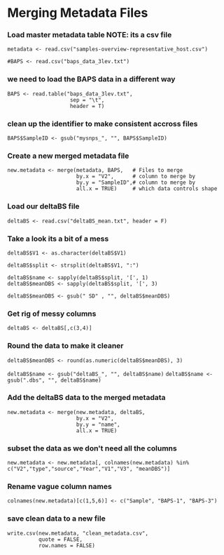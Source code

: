 # Merging Metadata Files

### Load master metadata table NOTE: its a csv file
`metadata <- read.csv("samples-overview-representative_host.csv")`


`#BAPS <- read.csv("baps_data_3lev.txt")`

### we need to load the BAPS data in a different way
```
BAPS <- read.table("baps_data_3lev.txt", 
                    sep = "\t",
                    header = T)
```

### clean up the identifier to make consistent accross files
`BAPS$SampleID <- gsub("mysnps_", "", BAPS$SampleID)`

### Create a new merged metadata file
```
new.metadata <- merge(metadata, BAPS,   # Files to merge 
                      by.x = "V2",      # column to merge by
                      by.y = "SampleID",# column to merge by
                      all.x = TRUE)     # which data controls shape
```
### Load our deltaBS file
`deltaBS <- read.csv("deltaBS_mean.txt", header = F)`

### Take a look its a bit of a mess

`deltaBS$V1 <- as.character(deltaBS$V1)`

```
deltaBS$split <- strsplit(deltaBS$V1, ":")

deltaBS$name <- sapply(deltaBS$split, '[', 1)
deltaBS$meanDBS <- sapply(deltaBS$split, '[', 3)

deltaBS$meanDBS <- gsub(" SD" , "", deltaBS$meanDBS)
```
### Get rig of messy columns
`deltaBS <- deltaBS[,c(3,4)]`

### Round the data to make it cleaner
`deltaBS$meanDBS <- round(as.numeric(deltaBS$meanDBS), 3)`

`deltaBS$name <- gsub("deltaBS_", "", deltaBS$name)`
`deltaBS$name <- gsub(".dbs", "", deltaBS$name)`

### Add the deltaBS data to the merged metadata
```
new.metadata <- merge(new.metadata, deltaBS,
                      by.x = "V2",
                      by.y = "name",
                      all.x = TRUE)
```

### subset the data as we don't need all the columns
`new.metadata <- new.metadata[, colnames(new.metadata) %in% c("V2","type","source","Year","V1","V3", "meanDBS")]`

### Rename vague column names
`colnames(new.metadata)[c(1,5,6)] <- c("Sample", "BAPS-1", "BAPS-3")`

### save clean data to a new file
```
write.csv(new.metadata, "clean_metadata.csv", 
          quote = FALSE,
          row.names = FALSE)
```
